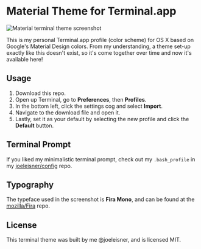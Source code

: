 # Material Theme for Terminal.app

![Material terminal theme screenshot](http://joeleisner.com/github/screenshots/material-terminal/screenshot-retina.png)

This is my personal Terminal.app profile (color scheme) for OS X based on Google's Material Design colors. From my understanding, a theme set-up exactly like this doesn't exist, so it's come together over time and now it's available here!

## Usage
1. Download this repo.
2. Open up Terminal, go to **Preferences**, then **Profiles**.
3. In the bottom left, click the settings cog and select **Import**.
4. Navigate to the download file and open it.
5. Lastly, set it as your default by selecting the new profile and click the **Default** button.

## Terminal Prompt
If you liked my minimalistic terminal prompt, check out my `.bash_profile` in my [joeleisner/config](https://github.com/joeleisner/config) repo.

## Typography
The typeface used in the screenshot is **Fira Mono**, and can be found at the [mozilla/Fira](https://github.com/mozilla/Fira) repo.

## License
This terminal theme was built by me @joeleisner, and is licensed MIT.
